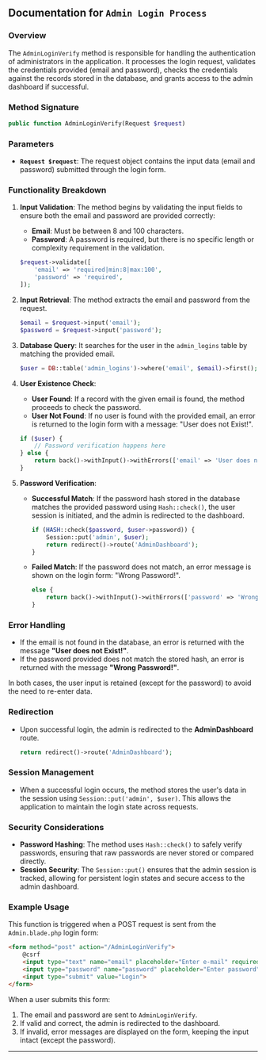 ## Documentation for `Admin Login Process` 

### Overview
The `AdminLoginVerify` method is responsible for handling the authentication of administrators in the application. It processes the login request, validates the credentials provided (email and password), checks the credentials against the records stored in the database, and grants access to the admin dashboard if successful.

### Method Signature
```php
public function AdminLoginVerify(Request $request)
```

### Parameters
- **`Request $request`**: The request object contains the input data (email and password) submitted through the login form.

### Functionality Breakdown
1. **Input Validation**:
   The method begins by validating the input fields to ensure both the email and password are provided correctly:
   - **Email**: Must be between 8 and 100 characters.
   - **Password**: A password is required, but there is no specific length or complexity requirement in the validation.
   
   ```php
   $request->validate([
       'email' => 'required|min:8|max:100',
       'password' => 'required',
   ]);
   ```

2. **Input Retrieval**:
   The method extracts the email and password from the request.
   
   ```php
   $email = $request->input('email');
   $password = $request->input('password');
   ```

4. **Database Query**:
   It searches for the user in the `admin_logins` table by matching the provided email.
   
   ```php
   $user = DB::table('admin_logins')->where('email', $email)->first();
   ```

6. **User Existence Check**:
   - **User Found**: If a record with the given email is found, the method proceeds to check the password.
   - **User Not Found**: If no user is found with the provided email, an error is returned to the login form with a message: "User does not Exist!".
   
   ```php
   if ($user) {
       // Password verification happens here
   } else {
       return back()->withInput()->withErrors(['email' => 'User does not Exist!']);
   }
   ```

7. **Password Verification**:
   - **Successful Match**: If the password hash stored in the database matches the provided password using `Hash::check()`, the user session is initiated, and the admin is redirected to the dashboard.
   
     ```php
     if (HASH::check($password, $user->password)) {
         Session::put('admin', $user);
         return redirect()->route('AdminDashboard');
     }
     ```

   - **Failed Match**: If the password does not match, an error message is shown on the login form: "Wrong Password!".
   
     ```php
     else {
         return back()->withInput()->withErrors(['password' => 'Wrong Password!']);
     }
     ```

### Error Handling
- If the email is not found in the database, an error is returned with the message **"User does not Exist!"**.
- If the password provided does not match the stored hash, an error is returned with the message **"Wrong Password!"**.
  
In both cases, the user input is retained (except for the password) to avoid the need to re-enter data.

### Redirection
- Upon successful login, the admin is redirected to the **AdminDashboard** route.
  
  ```php
  return redirect()->route('AdminDashboard');
  ```

### Session Management
- When a successful login occurs, the method stores the user's data in the session using `Session::put('admin', $user)`. This allows the application to maintain the login state across requests.

### Security Considerations
- **Password Hashing**: The method uses `Hash::check()` to safely verify passwords, ensuring that raw passwords are never stored or compared directly.
- **Session Security**: The `Session::put()` ensures that the admin session is tracked, allowing for persistent login states and secure access to the admin dashboard.

### Example Usage
This function is triggered when a POST request is sent from the `Admin.blade.php` login form:

```html
<form method="post" action="/AdminLoginVerify">
    @csrf
    <input type="text" name="email" placeholder="Enter e-mail" required>
    <input type="password" name="password" placeholder="Enter password" required>
    <input type="submit" value="Login">
</form>
```

When a user submits this form:
1. The email and password are sent to `AdminLoginVerify`.
2. If valid and correct, the admin is redirected to the dashboard.
3. If invalid, error messages are displayed on the form, keeping the input intact (except the password).

---
